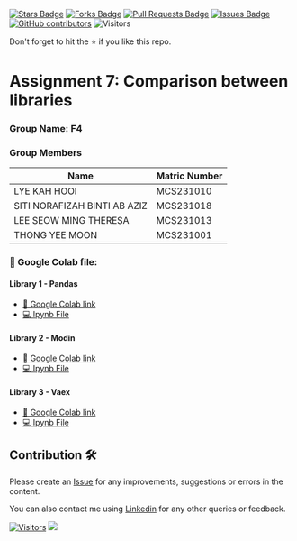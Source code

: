 <a href="https://github.com/drshahizan/Python-big-data/stargazers"><img src="https://img.shields.io/github/stars/drshahizan/Python-big-data" alt="Stars Badge"/></a>
<a href="https://github.com/drshahizan/Python-big-data/network/members"><img src="https://img.shields.io/github/forks/drshahizan/Python-big-data" alt="Forks Badge"/></a>
<a href="https://github.com/drshahizan/Python-big-data/pulls"><img src="https://img.shields.io/github/issues-pr/drshahizan/Python-big-data" alt="Pull Requests Badge"/></a>
<a href="https://github.com/drshahizan/Python-big-data/issues"><img src="https://img.shields.io/github/issues/drshahizan/Python-big-data" alt="Issues Badge"/></a>
<a href="https://github.com/drshahizan/Python-big-data/graphs/contributors"><img alt="GitHub contributors" src="https://img.shields.io/github/contributors/drshahizan/Python-big-data?color=2b9348"></a>
![Visitors](https://api.visitorbadge.io/api/visitors?path=https%3A%2F%2Fgithub.com%2Fdrshahizan%2FPython-big-data&labelColor=%23d9e3f0&countColor=%23697689&style=flat)

Don't forget to hit the :star: if you like this repo.

# Assignment 7: Comparison between libraries

### Group Name: F4
### Group Members

| Name          | Matric Number  | 
| ------------- | -------------- | 
| LYE KAH HOOI       | MCS231010       |
| SITI NORAFIZAH BINTI AB AZIZ   | MCS231018        | 
| LEE SEOW MING THERESA  | MCS231013        | 
| THONG YEE MOON  | MCS231001         | 

### 📂 Google Colab file:

#### Library 1 - Pandas
* [📖 Google Colab link ](https://colab.research.google.com/drive/1wGt7hU2WXimHIHYbgKRgGs5edSbugfUI?usp=sharing)
* [💻 Ipynb File ](./F4_Assignment7_library_3_[_Pandas_].ipynb)

#### Library 2 - Modin
* [📖 Google Colab link ](https://colab.research.google.com/drive/12AfE-y8QdH8kAw6xtv9PaLglSbdjNTJ7?usp=sharing)
* [💻 Ipynb File ](./F4_Assignment7_library_2[Modin].ipynb)

#### Library 3 - Vaex
* [📖 Google Colab link ](https://colab.research.google.com/drive/1afUFyHf4D7LZBm73q6li9Wjmvq08XbfA?usp=sharing)
* [💻 Ipynb File ](./F4_Assignment7_library_3_[_Vaex_].ipynb)

## Contribution 🛠️
Please create an [Issue](https://github.com/drshahizan/Python_EDA/issues) for any improvements, suggestions or errors in the content.

You can also contact me using [Linkedin](https://www.linkedin.com/in/drshahizan/) for any other queries or feedback.

[![Visitors](https://api.visitorbadge.io/api/visitors?path=https%3A%2F%2Fgithub.com%2Fdrshahizan&labelColor=%23697689&countColor=%23555555&style=plastic)](https://visitorbadge.io/status?path=https%3A%2F%2Fgithub.com%2Fdrshahizan)
![](https://hit.yhype.me/github/profile?user_id=81284918)
